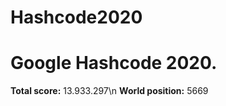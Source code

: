 # Hashcode2020

<h1>Google Hashcode 2020.</h1>
<b>Total score:</b> 13.933.297\n
<b>World position:</b> 5669
